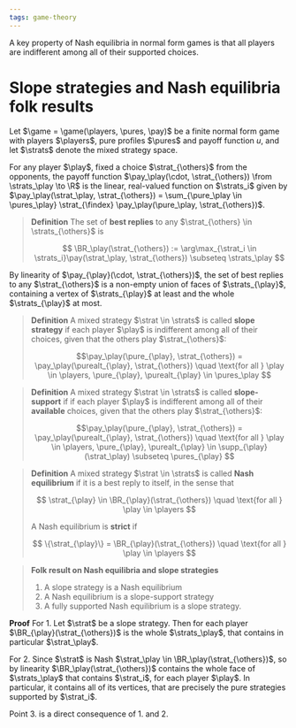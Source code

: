 ```yaml
---
tags: game-theory
---
```


A key property of Nash equilibria in normal form games is that all players are indifferent among all of their supported choices.

# Slope strategies and Nash equilibria folk results

$$
\newcommand{\game}{\Gamma}
\newcommand{\players}{\mathcal{N}}
\newcommand{\play}{i}
\newcommand{\pures}{\mathcal{A}}
\newcommand{\pure}{\alpha}
\newcommand{\purealt}{\beta}
\newcommand{\pay}{u}
\newcommand{\others}{-i}
\newcommand{\strat}{x}
\newcommand{\strats}{\mathcal{X}}
\newcommand{\from}{:}
\newcommand{\R}{\mathbb{R}}
\newcommand{\findex}{\play \pure_{\play}}
\newcommand{\supp}{\text{supp}}
\newcommand{\BR}{\text{BR}}
$$
Let $\game = \game(\players, \pures, \pay)$ be a finite normal form game with players $\players$, pure profiles $\pures$ and payoff function $u$, and let $\strats$ denote the mixed strategy space.

For any player $\play$, fixed a choice $\strat_{\others}$ from the opponents, the payoff function $\pay_\play(\cdot, \strat_{\others}) \from \strats_\play \to \R$ is the linear, real-valued function on $\strats_i$ given by $\pay_\play(\strat_\play, \strat_{\others}) = \sum_{\pure_\play \in \pures_\play} \strat_{\findex} \pay_\play(\pure_\play, \strat_{\others})$. 

> **Definition**
> The set of **best replies** to any $\strat_{\others} \in \strats_{\others}$ is 
> 
> $$ \BR_\play(\strat_{\others}) := \arg\max_{\strat_i \in \strats_i}\pay(\strat_\play, \strat_{\others}) \subseteq \strats_\play $$

By linearity of $\pay_{\play}(\cdot, \strat_{\others})$, the set of best replies to any $\strat_{\others}$ is a non-empty union of faces of $\strats_{\play}$, containing a vertex of $\strats_{\play}$ at least and the whole $\strats_{\play}$ at most.

> **Definition**
> A mixed strategy $\strat \in \strats$ is called **slope strategy** if each player $\play$ is indifferent among all of their choices, given that the others play $\strat_{\others}$:
> 
> $$\pay_\play(\pure_{\play}, \strat_{\others}) = \pay_\play(\purealt_{\play}, \strat_{\others}) \quad \text{for all } \play \in \players, \pure_{\play}, \purealt_{\play} \in \pures_\play $$

> **Definition**
> A mixed strategy $\strat \in \strats$ is called **slope-support** if if each player $\play$ is indifferent among all of their **available** choices, given that the others play $\strat_{\others}$:
> 
> $$\pay_\play(\pure_{\play}, \strat_{\others}) = \pay_\play(\purealt_{\play}, \strat_{\others}) \quad \text{for all } \play \in \players, \pure_{\play}, \purealt_{\play} \in \supp_{\play}(\strat_\play) \subseteq \pures_{\play} $$

> **Definition**
> A mixed strategy $\strat \in \strats$ is called **Nash equilibrium** if it is a best reply to itself, in the sense that
> 
> $$ \strat_{\play} \in \BR_{\play}(\strat_{\others}) \quad \text{for all } \play \in \players $$
> 
> A Nash equilibrium is **strict** if
> 
>  $$ \{\strat_{\play}\} = \BR_{\play}(\strat_{\others}) \quad \text{for all } \play \in \players $$

> **Folk result on Nash equilibria and slope strategies**
> 1. A slope strategy is a Nash equilibrium
> 2. A Nash equilibrium is a slope-support strategy
> 3. A fully supported Nash equilibrium is a slope strategy.


**Proof**
For 1. Let $\strat$ be a slope strategy. Then for each player $\BR_{\play}(\strat_{\others})$ is the whole $\strats_\play$, that contains in particular $\strat_\play$.

For 2. Since $\strat$ is Nash $\strat_\play \in \BR_\play(\strat_{\others})$, so by linearity $\BR_\play(\strat_{\others})$ contains the whole face of $\strats_\play$ that contains $\strat_i$,  for each player $\play$. In particular, it contains all of its vertices, that are precisely the pure strategies supported by $\strat_i$.

Point 3. is a direct consequence of 1. and 2. 